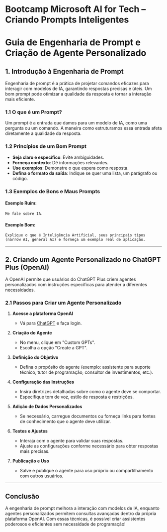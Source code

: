 # Bootcamp Microsoft AI for Tech – Criando Prompts Inteligentes

# Guia de Engenharia de Prompt e Criação de Agente Personalizado

## 1. Introdução à Engenharia de Prompt

Engenharia de prompt é a prática de projetar comandos eficazes para interagir com modelos de IA, garantindo respostas precisas e úteis. Um bom prompt pode otimizar a qualidade da resposta e tornar a interação mais eficiente.

### 1.1 O que é um Prompt?

Um prompt é a entrada que damos para um modelo de IA, como uma pergunta ou um comando. A maneira como estruturamos essa entrada afeta diretamente a qualidade da resposta.

### 1.2 Princípios de um Bom Prompt

- **Seja claro e específico**: Evite ambiguidades.
- **Forneça contexto**: Dê informações relevantes.
- **Use exemplos**: Demonstre o que espera como resposta.
- **Defina o formato da saída**: Indique se quer uma lista, um parágrafo ou código.

### 1.3 Exemplos de Bons e Maus Prompts

#### Exemplo Ruim:

```
Me fale sobre IA.
```

#### Exemplo Bom:

```
Explique o que é Inteligência Artificial, seus principais tipos (narrow AI, general AI) e forneça um exemplo real de aplicação.
```

---

## 2. Criando um Agente Personalizado no ChatGPT Plus (OpenAI)

A OpenAI permite que usuários do ChatGPT Plus criem agentes personalizados com instruções específicas para atender a diferentes necessidades.

### 2.1 Passos para Criar um Agente Personalizado

1. **Acesse a plataforma OpenAI**

   - Vá para [ChatGPT](https://chat.openai.com) e faça login.

2. **Criação do Agente**

   - No menu, clique em "Custom GPTs".
   - Escolha a opção "Create a GPT".

3. **Definição do Objetivo**

   - Defina o propósito do agente (exemplo: assistente para suporte técnico, tutor de programação, consultor de investimentos, etc.).

4. **Configuração das Instruções**

   - Insira diretrizes detalhadas sobre como o agente deve se comportar.
   - Especifique tom de voz, estilo de resposta e restrições.

5. **Adição de Dados Personalizados**

   - Se necessário, carregue documentos ou forneça links para fontes de conhecimento que o agente deve utilizar.

6. **Testes e Ajustes**

   - Interaja com o agente para validar suas respostas.
   - Ajuste as configurações conforme necessário para obter respostas mais precisas.

7. **Publicação e Uso**
   - Salve e publique o agente para uso próprio ou compartilhamento com outros usuários.

---

## Conclusão

A engenharia de prompt melhora a interação com modelos de IA, enquanto agentes personalizados permitem consultas avançadas dentro da própria plataforma OpenAI. Com essas técnicas, é possível criar assistentes poderosos e eficientes sem necessidade de programação!
